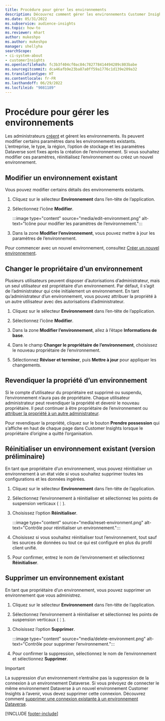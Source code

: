 ```yaml
---
title: Procédure pour gérer les environnements
description: Découvrez comment gérer les environnements Customer Insights existants en tant qu’administrateur.
ms.date: 05/31/2022
ms.subservice: audience-insights
ms.topic: how-to
ms.reviewer: mhart
author: mukeshpo
ms.author: mukeshpo
manager: shellyha
searchScope:
- ci-system-about
- customerInsights
ms.openlocfilehash: fc3b3f404cf0ac84c782778414494289c803babe
ms.sourcegitcommit: dca46afb9e23ba87a0ff59a1776c1d139e209a32
ms.translationtype: HT
ms.contentlocale: fr-FR
ms.lasthandoff: 06/29/2022
ms.locfileid: "9081189"
---
```

# <a name="how-to-manage-environments"></a>Procédure pour gérer les environnements

Les administrateurs [créent](create-environment.md) et gérent les environnements. Ils peuvent modifier certains paramètres dans les environnements existants. L’entreprise, le type, la région, l’option de stockage et les paramètres Dataverse sont fixes après la création de l’environnement. Si vous souhaitez modifier ces paramètres, réinitialisez l’environnement ou créez un nouvel environnement.

## <a name="edit-an-existing-environment"></a>Modifier un environnement existant

Vous pouvez modifier certains détails des environnements existants.

1. Cliquez sur le sélecteur **Environnement** dans l’en-tête de l’application.

1. Sélectionnez l’icône **Modifier**.

   :::image type="content" source="media/edit-environment.png" alt-text="Icône pour modifier les paramètres de l’environnement.":::

1. Dans la zone **Modifier l’environnement**, vous pouvez mettre à jour les paramètres de l’environnement.

Pour commencer avec un nouvel environnement, consultez [Créer un nouvel environnement](create-environment.md).

## <a name="change-the-owner-of-an-environment"></a>Changer le propriétaire d’un environnement

Plusieurs utilisateurs peuvent disposer d’autorisations d’administrateur, mais un seul utilisateur est propriétaire d’un environnement. Par défaut, il s’agit de l’administrateur qui crée initialement un environnement. En tant qu’administrateur d’un environnement, vous pouvez attribuer la propriété à un autre utilisateur avec des autorisations d’administrateur.

1. Cliquez sur le sélecteur **Environnement** dans l’en-tête de l’application.

1. Sélectionnez l’icône **Modifier**.

1. Dans la zone **Modifier l’environnement**, allez à l’étape **Informations de base**.

1. Dans le champ **Changer le propriétaire de l’environnement**, choisissez le nouveau propriétaire de l’environnement.  

1. Sélectionnez **Réviser et terminer**, puis **Mettre à jour** pour appliquer les changements.

## <a name="claim-ownership-of-an-environment"></a>Revendiquer la propriété d’un environnement

Si le compte d’utilisateur du propriétaire est supprimé ou suspendu, l’environnement n’aura pas de propriétaire. Chaque utilisateur administrateur peut revendiquer la propriété et devenir le nouveau propriétaire. Il peut continuer à être propriétaire de l’environnement ou [attribuer la propriété à un autre administrateur](#change-the-owner-of-an-environment).

Pour revendiquer la propriété, cliquez sur le bouton **Prendre possession** qui s’affiche en haut de chaque page dans Customer Insights lorsque le propriétaire d’origine a quitté l’organisation.

## <a name="reset-an-existing-environment-preview"></a>Réinitialiser un environnement existant (version préliminaire)

En tant que propriétaire d’un environnement, vous pouvez réinitialiser un environnement à un état vide si vous souhaitez supprimer toutes les configurations et les données ingérées.

1. Cliquez sur le sélecteur **Environnement** dans l’en-tête de l’application.

1. Sélectionnez l’environnement à réinitialiser et sélectionnez les points de suspension verticaux (&vellip;).

1. Choisissez l’option **Réinitialiser**.

   :::image type="content" source="media/reset-environment.png" alt-text="Contrôle pour réinitialiser un environnement.":::

1. Choisissez si vous souhaitez réinitialiser tout l’environnement, tout sauf les sources de données ou tout ce qui est configuré en plus du profil client unifié.

1. Pour confirmer, entrez le nom de l’environnement et sélectionnez **Réinitialiser**.

## <a name="delete-an-existing-environment"></a>Supprimer un environnement existant

En tant que propriétaire d’un environnement, vous pouvez supprimer un environnement que vous administrez.

1. Cliquez sur le sélecteur **Environnement** dans l’en-tête de l’application.

1. Sélectionnez l’environnement à réinitialiser et sélectionnez les points de suspension verticaux (&vellip;). 

1. Choisissez l’option **Supprimer**.

   :::image type="content" source="media/delete-environment.png" alt-text="Contrôle pour supprimer l’environnement.":::

1. Pour confirmer la suppression, sélectionnez le nom de l’environnement et sélectionnez **Supprimer**.

> [!IMPORTANT]
> La suppression d’un environnement n’entraîne pas la suppression de la connexion à un environnement Dataverse. Si vous prévoyez de connecter le même environnement Dataverse à un nouvel environnement Customer Insights à l’avenir, vous devez supprimer cette connexion. Découvrez comment [supprimer une connexion existante à un environnement Dataverse](customer-insights-dataverse.md#remove-an-existing-connection-to-a-dataverse-environment).

[!INCLUDE [footer-include](includes/footer-banner.md)]
